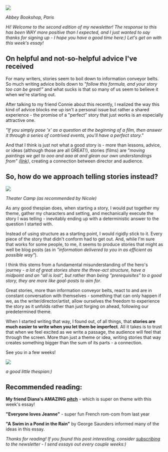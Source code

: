 <img src="/assets/Stories%20as%20information%20conveyor%20belts%20%E2%80%A2%20Buttondown/0a7b5802-36a5-4cce-9b4f-838b9fb631ee.jpg" style="max-width: 700px;">

_Abbey Bookshop, Paris_

_Hi! Welcome to the second edition of my newsletter! The response to this has been WAY more positive than I expected, and I just wanted to say thanks for signing up - I hope you have a good time here:) Let's get on with this week's essay!_

## On helpful and not-so-helpful advice I've received

For many writers, stories seem to boil down to information conveyor belts. So much writing advice boils down to _"follow this formula, and your story too can be great!"_ and what sucks is that so many of us seem to believe it when we're starting out.

After talking to my friend Connie about this recently, I realized the way this kind of advice blocks me up isn't a personal issue but rather a shared experience - the promise of a "perfect" story that just works is an especially attractive one. 

_"If you simply pose 'x' as a question at the beginning of a film, then answer it through a series of contrived events, you'll have a perfect story."_

And that I think is just not what a good story is - more than lessons, advice, or ideas (although those are all GREAT!), stories (films) are _"moving paintings we get to ooo and aaa at and glean our own understandings from" (_[_link_](https://twitter.com/BREADSWORD/status/1690118781698473984?s=20)_)_, creating a connection between director and audience.

## So, how do we approach telling stories instead?

![](/assets/Stories%20as%20information%20conveyor%20belts%20%E2%80%A2%20Buttondown/57c45b4c-d6c5-4231-ae93-06a2a823261f.png)

_Theater Camp (as recommended by Nicole)_

As any good thespian does, when starting a story, I would put together my theme, gather my characters and setting, and mechanically execute the story I was telling - inevitably ending up with a deterministic answer to the question I started with. 

Instead of using structure as a starting point, I would rigidly stick to it. Every piece of the story that didn't conform had to get out. And, while I'm sure that works for some people, to me, it seems to produce stories that might as well be blog posts (as in _"information delivered to you in as efficient as possible way"_).

I think this stems from a fundamental misunderstanding of the hero's journey - _a lot of great stories share the three-act structure, have a midpoint and an "all is lost", but rather than being "prerequisites" to a good story, they are more like goal-posts to aim for_.

Great stories, more than information conveyor belts, react to and are in constant conversation with themselves - something that can only happen if we, as the writer/director/artist, allow ourselves the freedom to experience the story as it unfolds rather than just forging on ahead, following our predetermined theme.

When I started writing that way, I found out, of all things, that **stories are much easier to write when you let them be imperfect**. All it takes is to trust that when we feel excited as we write a passage, the audience will feel that through the screen. More than just a theme or idea, writing stories that way creates something bigger than the sum of its parts - a connection.

See you in a few weeks!

![](/assets/Stories%20as%20information%20conveyor%20belts%20%E2%80%A2%20Buttondown/22d52525-7689-44db-a8d6-b6fc50b4415b.jpg)

_a good little thespian:)_

## Recommended reading:

**My friend Diana's AMAZING** [**pitch**](https://www.youtube.com/watch?v=7K1oYy4ZAU4) - which is super on theme with this week's essay!

**"Everyone loves Jeanne"** - super fun French rom-com from last year

**"A Swim in a Pond in the Rain"** by George Saunders informed many of the ideas in this essay.

_Thanks for reading! If you found this post interesting, consider [subscribing](https://buttondown.email/wrebsart?utm_source=wrebsart&utm_medium=email) to the newsletter - I send essays out every couple weeks:)_